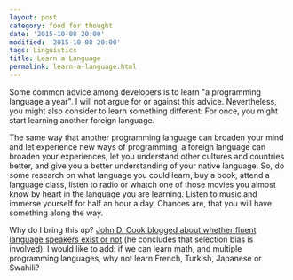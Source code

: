 ```yaml
---
layout: post
category: food for thought
date: '2015-10-08 20:00'
modified: '2015-10-08 20:00'
tags: Linguistics
title: Learn a Language
permalink: learn-a-language.html
---
```


Some common advice among developers is to learn "a programming language
a year". I will not argue for or against this advice. Nevertheless, you
might also consider to learn something different: For once, you might
start learning another foreign language.

The same way that another programming language can broaden your mind and
let experience new ways of programming, a foreign language can broaden
your experiences, let you understand other cultures and countries
better, and give you a better understanding of your native language. So,
do some research on what language you could learn, buy a book, attend a
language class, listen to radio or whatch one of those movies you almost
know by heart in the language you are learning. Listen to music and
immerse yourself for half an hour a day. Chances are, that you will have
something along the way.

Why do I bring this up? [John D. Cook blogged about whether fluent
language speakers exist or
not](http://www.johndcook.com/blog/2015/10/07/second-languages-and-selection-bias)
(he concludes that selection bias is involved). I would like to add: if
we can learn math, and multiple programming languages, why not learn
French, Turkish, Japanese or Swahili?
